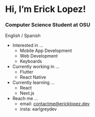 # Hi, I’m Erick Lopez!
### Computer Science Student at OSU

English / Spanish

- Interested in ...
  - Mobile App Development
  - Web Development
  - Keyboards
- Currently working in ...
  - Flutter
  - React Native
- Currently learning ...
  - React
  - Next.js
- Reach me ...
  - email: contactme@ericklopez.dev
  - insta: earlgreydev


<!---
ericklopezdev/ericklopezdev is a ✨ special ✨ repository because its `README.md` (this file) appears on your GitHub profile.
You can click the Preview link to take a look at your changes.
--->
